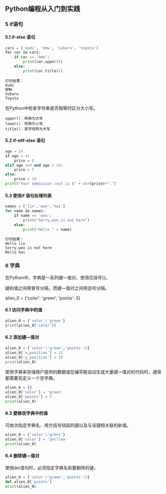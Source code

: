 ## Python编程从入门到实践



### 5 if语句

#### 5.1 if-else 语句

```python
cars = ['audi', 'bmw', 'subaru', 'toyota']
for car in cars:
    if car == 'bmw':
        print(car.upper())
    else:
        print(car.title())
```

```
打印结果：
Audi
BMW
Subaru
Toyota
```



在Python中检查字符串是否相等时区分大小写。

```
upper()：转换为大写
lower()：转换为小写
title()：首字母转为大写
```



#### 5.2 if-elif-else 语句

```python
age = 14
if age < 4:
    price = 0
elif age >=4 and age < 18:
    price = 5
else:
    price = 10
print("Your admission cost is $" + str(price)+".")
```



#### 5.3 使用if 语句处理列表

```python
names = ['lin','wen','hai']
for name in names:
    if name == 'wen':
        print("Sorry,wen is not here")
    else:
        print("Hello " + name)
```

```
打印结果：
Hello lin
Sorry,wen is not here
Hello hai
```





### 6 字典

在Python中，字典是一系列键—值对，使用花括号{}。

键和值之间用冒号分隔，而键—值对之间用逗号分隔。

alien_0 = {'color': 'green', 'points': 5}



#### 6.1 访问字典中的值

```python
alien_0 = {'color':'green'}
print(alien_0['color'])	
```



#### 6.2 添加键—值对

```python
alien_0 = {'color':'green','points':5}
alien_0['x_position'] = 12
alien_0['y_position'] = 28
print(alien_0)
```



使用字典来存储用户提供的数据或在编写能自动生成大量键—值对的代码时，通常都需要先定义一个空字典。

```python
alien_0 = {}
alien_0['color'] = 'green'
alien_0['points'] = 5
print(alien_0)
```



#### 6.3 要修改字典中的值

可依次指定字典名、用方括号括起的键以及与该键相关联的新值。

```python
alien_0 = {'color':'grenn'}
alien_0['color'] = 'yelllow'
print(alien_0)
```



#### 6.4 删除键—值对

使用del语句时，必须指定字典名和要删除的键。

```python
alien_0 = {'color':'green','points':5}
del alien_0['points']
print(alien_0)
```





















